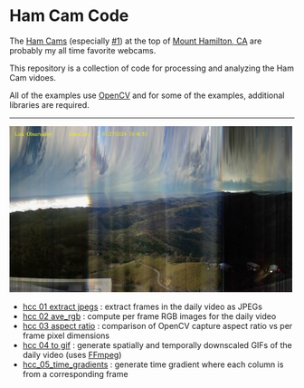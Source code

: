 # Ham Cam Code

The [Ham Cams](https://mthamilton.ucolick.org/hamcam/) (especially [#1](https://mthamilton.ucolick.org/hamcam/hamcam1.html)) at the top of [Mount Hamilton, CA](https://en.wikipedia.org/wiki/Mount_Hamilton_(California)) are probably my all time favorite webcams.

This repository is a collection of code for processing and analyzing the Ham Cam vidoes. 

All of the examples use [OpenCV](https://github.com/NMoroney/macos-command_line_examples/tree/main/examples/mc_02_opencv) and for some of the examples, additional libraries are required.

---

<img src="hcc_05_time_gradients/ham_cam_code-time_gradient-2024-01-27.jpg" width=500px>

* [hcc 01 extract jpegs](hcc_01_extract_jpegs/) : extract frames in the daily video as JPEGs
* [hcc 02 ave_rgb](hcc_02_ave_rgb/) : compute per frame RGB images for the daily video
* [hcc 03 aspect ratio](hcc_03_aspect_ratio/) : comparison of OpenCV capture aspect ratio vs per frame pixel dimensions
* [hcc 04 to gif](hcc_04_to_gif/) : generate spatially and temporally downscaled GIFs of the daily video (uses [FFmpeg](https://github.com/NMoroney/macos-command_line_examples/tree/main/examples/mc_13_ffmpeg))
* [hcc_05_time_gradients](hcc_05_time_gradients/) : generate time gradient where each column is from a corresponding frame
